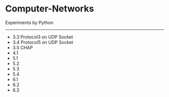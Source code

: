 # Computer-Networks
 Experiments by Python
***
- 3.3 Protocol3 on UDP Socket
- 3.4 Protocol5 on UDP Socket
- 3.5 CHAP
- 4.1
- 5.1
- 5.2
- 5.3
- 5.4
- 6.1
- 6.2
- 6.3
